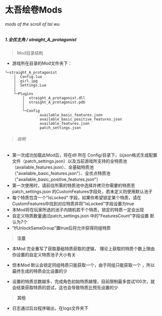 # 太吾绘卷Mods
###### mods of the scroll of tai wu



##### 1.全优主角 / *straight_A_protagonist*

> Mod目录结构

* 游戏所在目录的Mod文件夹下：

```
└─straight_A_protagonist
    │  Config.lua
    │  girl.jpg
    │  Settings.Lua
    │
    └─Plugins
        │  straight_A_protagonist.dll
        │  straight_A_protagonist.pdb
        │
        └─Config
                available_basic_features.json
                available_basic_positive_features.json
                available_features.json
                patch_settings.json
```



> ###### 说明

* 第一次成功加载此Mod后，将在dll 所在 Config/目录下，以json格式生成配置文件（patch_settings.json）以及当前游戏所支持的全特质池（available_features.json）、全基础特质池（"available_basic_features.json"）、全优点特质池（"available_basic_positive_features.json"）
* 第一次使用时，请前往所需的特质池中选择并拷贝你需要的特质至patch_settings.json 的CustomFeatures字段处，若未定义则使用默认池子
* 每个特质包含一个"IsLocked" 字段，如果你希望锁定某个特质，请在CustomFeatures中找到对应特质并将"IsLocked"字段设置为true
* 本Mod将在玩家所选的池子内随机若干个特质，锁定的特质一定会出现
* 自定义特质数量通过patch_settings.json 中的"FeaturesCount"字段设置 默认为7个
* “IfUnlockSameGroup”置true后将允许获得同组特质

> **注意**

* 本Mod 完全重写了获取基础特质获取的逻辑， 理论上获取的特质个数上限由你设置的自定义特质池子大小有关

* 但本Mod 默认会锁定同组特质只能获取一个，由于同组只能获取一个 ，所以最终生成的特质会比设置的少

* 设置的特质总数越多，完成角色初始特质越慢，目前限制最多尝试100次，就会结束获取特质的尝试，这也会导致特质比预先设置的少

> **其他**

* 日志通过后台程序输出，在logs文件夹下
